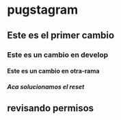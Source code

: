 # pugstagram
## Este es el primer cambio
### Este es un cambio en develop
#### Este es un cambio en otra-rama
##### Aca solucionamos el  reset
## revisando permisos
